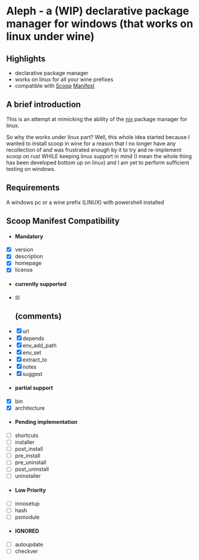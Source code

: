 # Aleph - a (WIP) declarative package manager for windows (that works on linux under wine)

## Highlights
- declarative package manager
- works on linux for all your wine prefixes
- compatible with [Scoop](https://github.com/ScoopInstaller/Scoop/)
[Manifest](https://github.com/ScoopInstaller/Scoop/wiki/App-Manifests)

## A brief introduction
This is an attempt at mimicking the ability of the [nix](https://nixos.org/)
package manager for linux.

So why the works under linux part? Well, this whole idea started because I
wanted to install scoop in wine for a reason that I no longer have any
recollection of and was frustrated enough by it to try and re-implement scoop
on rust WHILE keeping linux support in mind (I mean the whole thing has been
developed bottom up on linux) and I am yet to perform sufficient testing on
windows.

## Requirements
A windows pc or a wine prefix (LINUX) with powershell installed

## Scoop Manifest Compatibility
- #### Mandatory
- [x] version
- [x] description
- [x] homepage
- [x] license

- #### currently supported
- [x] ## (comments)
- [x] url
- [x] depends
- [x] env_add_path
- [x] env_set
- [x] extract_to
- [x] notes
- [x] suggest

- #### partial support
- [x] bin
- [x] architecture

- #### Pending implementation
- [ ] shortcuts
- [ ] installer
- [ ] post_install
- [ ] pre_install
- [ ] pre_uninstall
- [ ] post_uninstall
- [ ] uninstaller

- #### Low Priority
- [ ] innosetup
- [ ] hash
- [ ] psmodule

- #### IGNORED
- [ ] autoupdate
- [ ] checkver
